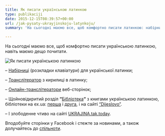 ```yaml
---
title: Як писати українською латинкою
type: publikaciji
date: 2015-12-15T08:39:57+00:00
url: /jak-pysaty-ukrayjinskoju-latynkoju/
summary: 'На сьогодні маємо все, щоб комфортно писати латинкою: набірниці, транслітератори з кирилиці на латинку. Навіть маємо дещо почитати - щойновідкритий розділ з книгами українською латинкою і злободенне чтиво на сайті.'

---
```

На сьогодні маємо все, щоб комфортно писати українською латинкою, навіть маємо дещо почитати.

<img src="../../img/articles/z2014/014ukrlatynka1920.jpg" alt="Як писати українською латинкою"/>

&#8211; <a href="http://bit.ly/1ROPp6D" target="_blank">Набірниці</a> (розкладки клавіатури) для української латинки;

&#8211; <a href="http://bit.ly/223E8Ug" target="_blank">Транслітератор</a> з кирилиці в латинку;

&#8211; <a href="http://bit.ly/1lKSt7L" target="_blank">Онлайн-транслітератори</a> веб-сторінок;

&#8211; Щойновідкритий розділ <strong>&#8220;</strong><a href="http://bit.ly/1P4omBz" target="_blank">Бібліотека</a><strong>&#8220;</strong> з книгами українською латинкою, бібліотеки на ex.ua: <a href="http://www.ex.ua/view/92500444" target="_blank">перша</a> і <a href="http://www.ex.ua/92511176" target="_blank">друга</a>, і на сайті <a href="https://dijeslovo.wordpress.com" target="_blank">&#8220;Dijeslovo&#8221;</a>.

&#8211; І злободенне чтиво на сайті <a href="http://ukrajina.tak.today" target="_blank">UKRAJINA.tak.today</a>.

Вподобуйте сторінки у Facebook і стежте за новинами, а також долучайтесь до <a href="https://facebook.com/groups/latynka" target="_blank">спільноти</a>.

